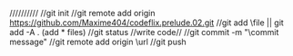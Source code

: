 //////////
//git init
//git remote add origin https://github.com/Maxime404/codeflix.prelude.02.git
//git add \file || git add -A . (add * files)
//git status
//write code//
//git commit -m "\commit message"
//git remote add origin \url
//git push

